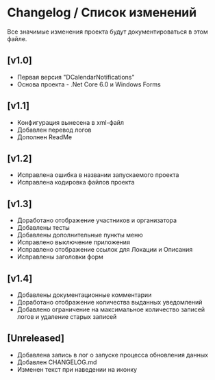 # Changelog / Список изменений

Все значимые изменения проекта будут документироваться в этом файле.

## [v1.0]

- Первая версия "DCalendarNotifications"
- Основа проекта - .Net Core 6.0 и Windows Forms

## [v1.1]

- Конфигурация вынесена в xml-файл
- Добавлен перевод логов
- Дополнен ReadMe

## [v1.2]

- Исправлена ошибка в названии запускаемого проекта
- Исправлена кодировка файлов проекта

## [v1.3]

- Доработано отображение участников и организатора
- Добавлены тесты
- Добавлены дополнительные пункты меню
- Исправлено выключение приложения
- Исправлено отображение ссылок для Локации и Описания
- Исправлены заголовки форм

## [v1.4]

- Добавлены документационные комментарии
- Доработано отображение количества выданных уведомлений
- Добавлено ограничение на максимальное количество записей логов и удаление старых записей

## [Unreleased]

- Добавлена запись в лог о запуске процесса обновления данных
- Добавлен CHANGELOG.md
- Изменен текст при наведении на иконку